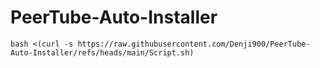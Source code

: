 # PeerTube-Auto-Installer

``bash <(curl -s https://raw.githubusercontent.com/Denji900/PeerTube-Auto-Installer/refs/heads/main/Script.sh)``

